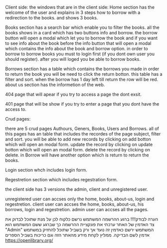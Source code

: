 Client side:
the windows that are in the client side:
Home section has the welcome of the user and explains in 3 steps how to borrow with a redirection to the books.
and shows 3 books.

Books section has a search bar which enable you to filter the books.
all the books shows in a card which has two buttons  info and borrow.
the borrow button will open a modal which let you to borrow the book and if you want to see info about the book before
the info button that will open a modal which contains the info about the book and borrow option.
in order to borrow to borrow books you must to login first (if you dont own user you should register).
after you will loged you be able to borrow  books.

Borrows section has a table which contains the borrows you made in order to return the book you will be need to click the return botton.
this table has a filter and sort.
when the borrow has 1 day left till return the row will be red.
about us section has the informetion of  the web.
 
404 page that will apear if you try to access a page the dont exsit.

401 page that will be show if you try to enter a page that you dont have the access to.

Crud pages:

there are 5 crud pages Authours, Geners, Books, Users and Borrows.
all of this pages has an table that includes the recordes of the page subject, filter and sort.
you will be able to add new records by clicking on add botton which will open an modal form.
update the record  by clicking on update botton which will open an modal form.
delete the record by clicking on delete.
in Borrow will have another option which is return to return the books.

Login section whch includes login form.

Regestretion section which includes regestration form.

the client side has 3 versions the admin, client and unregistered user.

unregistered user can accses only the home, books, about-us, login and regestretion.
client user can accses the home, books, about-us, his borrows, login and regestretion.
admin user can accses all the pages.

הערה לבודק!!!!
ברגע ההרשמה המשתמש נרשם כלקוח לכן על מנת שתוכל לבדוק את צד האדמין של האתר ערכתי את פונקציית ההרשמה כך שברגע ששם המשתמש הוא
"Admin"
המשתמש ירשם כאדמין זה נועד אך ורק בשביל שתוכל להחזיק במשתמש אדמין לשם הבדיקה.
ממליץ לקחת מידע מהאתר הזה וגם כריכות בשביל הספרים 
https://openlibrary.org/
